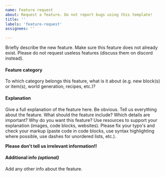```yaml
---
name: Feature request
about: Request a feature. Do not report bugs using this template!
title: ''
labels: 'feature-request'
assignees: ''

---
```


Briefly describe the new feature. Make sure this feature does not already exist. Please do not request useless features (discuss them on discord instead).

#### Feature category
To which category belongs this feature, what is it about (e.g. new block(s) or item(s), world generation, recipes, etc.)?

#### Explanation
Give a full explanation of the feature here. Be obvious. Tell us everything about the feature. What should the feature include? Which details are important? Why do you want this feature? Use resources to support your explanation (images, code blocks, websites). Please fix your typo's and check your markup (paste code in code blocks, use syntax highlighting where possible, use dashes for unordered lists, etc.).

**Please don't tell us irrelevant information!!** 

#### Additional info *(optional)*
Add any other info about the feature.
